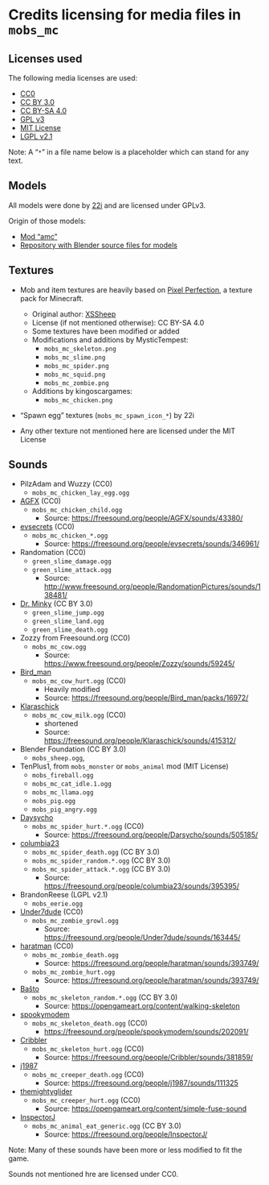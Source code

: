 # Credits licensing for media files in `mobs_mc`

## Licenses used

The following media licenses are used:

* [CC0](https://creativecommons.org/choose/zero/)
* [CC BY 3.0](https://creativecommons.org/licenses/by/3.0/)
* [CC BY-SA 4.0](https://creativecommons.org/licenses/by-sa/4.0/)
* [GPL v3](https://www.gnu.org/licenses/gpl-3.0.html])
* [MIT License](https://opensource.org/licenses/MIT)
* [LGPL v2.1](https://www.gnu.org/licenses/lgpl-2.1.html)

Note: A “`*`” in a file name below is a placeholder which can stand for any text.

## Models
All models were done by [22i](https://github.com/22i) and are licensed under GPLv3.

Origin of those models:

* [Mod “amc”](https://github.com/22i/amc/)
* [Repository with Blender source files for models](https://github.com/22i/minecraft-voxel-blender-models)

## Textures

* Mob and item textures are heavily based on [Pixel Perfection](https://www.planetminecraft.com/texture_pack/131pixel-perfection/), a texture pack for Minecraft.
    * Original author: [XSSheep](https://www.planetminecraft.com/member/xssheep/)
    * License (if not mentioned otherwise): CC BY-SA 4.0
    * Some textures have been modified or added
    * Modifications and additions by MysticTempest:
        * `mobs_mc_skeleton.png`
        * `mobs_mc_slime.png`
        * `mobs_mc_spider.png`
        * `mobs_mc_squid.png`
        * `mobs_mc_zombie.png`
    * Additions by kingoscargames:
        * `mobs_mc_chicken.png`

* “Spawn egg” textures (`mobs_mc_spawn_icon_*`) by 22i
* Any other texture not mentioned here are licensed under the MIT License

## Sounds

* PilzAdam and Wuzzy (CC0)
    * `mobs_mc_chicken_lay_egg.ogg`
* [AGFX](http://www.freesound.org/people/DrMinky/sounds/) (CC0)
    * `mobs_mc_chicken_child.ogg`
        * Source: <https://freesound.org/people/AGFX/sounds/43380/>
* [evsecrets](https://freesound.org/people/evsecrets/sounds/) (CC0)
    * `mobs_mc_chicken_*.ogg`
        * Source: <https://freesound.org/people/evsecrets/sounds/346961/>
* Randomation (CC0)
    * `green_slime_damage.ogg`
    * `green_slime_attack.ogg`
        * Source: <http://www.freesound.org/people/RandomationPictures/sounds/138481/>
* [Dr. Minky](http://www.freesound.org/people/DrMinky/sounds/) (CC BY 3.0)
    * `green_slime_jump.ogg`
    * `green_slime_land.ogg`
    * `green_slime_death.ogg`
* Zozzy from Freesound.org (CC0)
    * `mobs_mc_cow.ogg`
        * Source: <https://www.freesound.org/people/Zozzy/sounds/59245/>
* [Bird\_man](https://freesound.org/people/Bird_man/packs/16972/)
    * `mobs_mc_cow_hurt.ogg` (CC0)
        * Heavily modified
        * Source: <https://freesound.org/people/Bird_man/packs/16972/>
* [Klaraschick](https://freesound.org/people/Klaraschick/)
    * `mobs_mc_cow_milk.ogg` (CC0)
        * shortened
        * Source: <https://freesound.org/people/Klaraschick/sounds/415312/>
* Blender Foundation (CC BY 3.0)
    * `mobs_sheep.ogg`,
* TenPlus1, from `mobs_monster` or `mobs_animal` mod (MIT License)
    * `mobs_fireball.ogg`
    * `mobs_mc_cat_idle.1.ogg`
    * `mobs_mc_llama.ogg`
    * `mobs_pig.ogg`
    * `mobs_pig_angry.ogg`
* [Daysycho](https://freesound.org/people/Darsycho/)
    * `mobs_mc_spider_hurt.*.ogg` (CC0)
        * Source: <https://freesound.org/people/Darsycho/sounds/505185/>
* [columbia23](https://freesound.org/people/columbia23/)
    * `mobs_mc_spider_death.ogg` (CC BY 3.0)
    * `mobs_mc_spider_random.*.ogg` (CC BY 3.0)
    * `mobs_mc_spider_attack.*.ogg` (CC BY 3.0)
        * Source: <https://freesound.org/people/columbia23/sounds/395395/>
* BrandonReese (LGPL v2.1)
    * `mobs_eerie.ogg`
* [Under7dude](https://freesound.org/people/Under7dude/) (CC0)
    * `mobs_mc_zombie_growl.ogg`
        * Source: <https://freesound.org/people/Under7dude/sounds/163445/>
* [haratman](https://freesound.org/people/haratman/) (CC0)
    * `mobs_mc_zombie_death.ogg`
        * Source: <https://freesound.org/people/haratman/sounds/393749/>
    * `mobs_mc_zombie_hurt.ogg`
        * Source: <https://freesound.org/people/haratman/sounds/393749/>
* [Baŝto](https://opengameart.org/users/ba%C5%9Dto)
    * `mobs_mc_skeleton_random.*.ogg` (CC BY 3.0)
        * Source: <https://opengameart.org/content/walking-skeleton>
* [spookymodem](https://freesound.org/people/spookymodem/)
    * `mobs_mc_skeleton_death.ogg` (CC0)
        * <https://freesound.org/people/spookymodem/sounds/202091/>
* [Cribbler](https://freesound.org/people/Cribbler/)
    * `mobs_mc_skeleton_hurt.ogg` (CC0)
        * Source: <https://freesound.org/people/Cribbler/sounds/381859/>
* [j1987](https://freesound.org/people/j1987/)
    * `mobs_mc_creeper_death.ogg` (CC0)
        * Source: <https://freesound.org/people/j1987/sounds/111325>
* [themightyglider](https://opengameart.org/users/themightyglider)
    * `mobs_mc_creeper_hurt.ogg` (CC0)
        * Source: <https://opengameart.org/content/simple-fuse-sound>
* [InspectorJ](https://freesound.org/people/InspectorJ/sounds/429591/)
    * `mobs_mc_animal_eat_generic.ogg` (CC BY 3.0)
        * Source: <https://freesound.org/people/InspectorJ/>


Note: Many of these sounds have been more or less modified to fit the game.

Sounds not mentioned hre are licensed under CC0.
